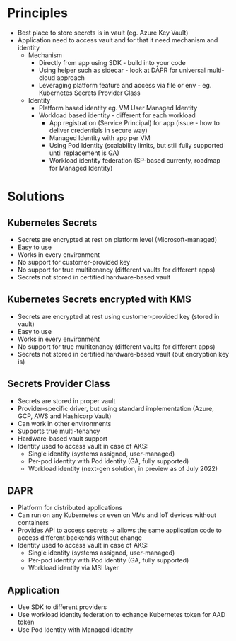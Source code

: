 # Principles
- Best place to store secrets is in vault (eg. Azure Key Vault)
- Application need to access vault and for that it need mechanism and identity
  - Mechanism
    - Directly from app using SDK - build into your code
    - Using helper such as sidecar - look at DAPR for universal multi-cloud approach
    - Leveraging platform feature and access via file or env - eg. Kubernetes Secrets Provider Class
  - Identity
    - Platform based identity eg. VM User Managed Identity
    - Workload based identity - different for each workload
      - App registration (Service Principal) for app (issue - how to deliver credentials in secure way)
      - Managed Identity with app per VM
      - Using Pod Identity (scalability limits, but still fully supported until replacement is GA)
      - Workload identity federation (SP-based currenty, roadmap for Managed Identity)
# Solutions
## Kubernetes Secrets
- Secrets are encrypted at rest on platform level (Microsoft-managed)
- Easy to use
- Works in every environment
- No support for customer-provided key
- No support for true multitenancy (different vaults for different apps)
- Secrets not stored in certified hardware-based vault
## Kubernetes Secrets encrypted with KMS
- Secrets are encrypted at rest using customer-provided key (stored in vault)
- Easy to use
- Works in every environment
- No support for true multitenancy (different vaults for different apps)
- Secrets not stored in certified hardware-based vault (but encryption key is)
## Secrets Provider Class
- Secrets are stored in proper vault
- Provider-specific driver, but using standard implementation (Azure, GCP, AWS and Hashicorp Vault)
- Can work in other environments
- Supports true multi-tenancy
- Hardware-based vault support
- Identity used to access vault in case of AKS:
  - Single identity (systems assigned, user-managed)
  - Per-pod identity with Pod identity (GA, fully supported)
  - Workload identity (next-gen solution, in preview as of July 2022)
## DAPR
- Platform for distributed applications
- Can run on any Kubernetes or even on VMs and IoT devices without containers
- Provides API to access secrets 
  -> allows the same application code to access different backends without change
- Identity used to access vault in case of AKS:
  - Single identity (systems assigned, user-managed)
  - Per-pod identity with Pod identity (GA, fully supported)
  - Workload identity via MSI layer
## Application
- Use SDK to different providers
- Use workload identity federation to echange Kubernetes token for AAD token
- Use Pod Identity with Managed Identity